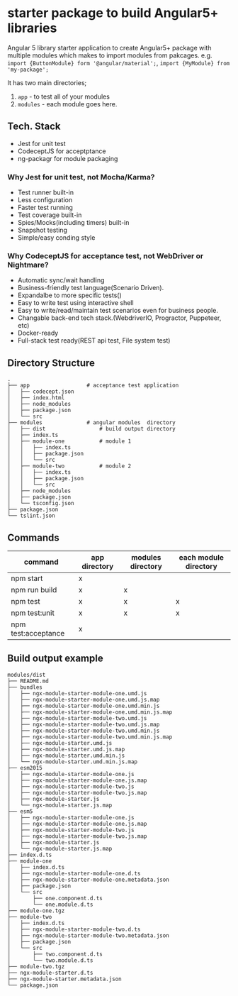 # starter package to build Angular5+ libraries

Angular 5 library starter application to create Angular5+ package with multiple modules which makes to import modules from pakcages. e.g. `import {ButtonModule} form '@angular/material';`, `import {MyModule} from 'my-package';` 

It has two main directories;
1. `app` - to test all of your modules
2. `modules` - each module goes here.

## Tech. Stack
- Jest for unit test
- CodeceptJS for acceptptance
- ng-packagr for module packaging

### Why Jest for unit test, not Mocha/Karma?
- Test runner built-in
- Less configuration
- Faster test running
- Test coverage built-in
- Spies/Mocks(including timers) built-in
- Snapshot testing
- Simple/easy conding style

### Why CodeceptJS for acceptance test, not WebDriver or Nightmare?
- Automatic sync/wait handling
- Business-friendly test language(Scenario Driven).
- Expandalbe to more specific tests()
- Easy to write test using interactive shell
- Easy to write/read/maintain test scenarios even for business people.
- Changable back-end tech stack.(WebdriverIO, Progractor, Puppeteer, etc)
- Docker-ready
- Full-stack test ready(REST api test, File system test)

## Directory Structure
```
.
├── app                  # acceptance test application
│   ├── codecept.json
│   ├── index.html
│   ├── node_modules
│   ├── package.json
│   └── src
├── modules              # angular modules  directory 
│   ├── dist                 # build output directory
│   ├── index.ts      
│   ├── module-one           # module 1
│   │   ├── index.ts
│   │   ├── package.json
│   │   └── src
│   ├── module-two           # module 2
│   │   ├── index.ts
│   │   ├── package.json
│   │   └── src
│   ├── node_modules
│   ├── package.json
│   └── tsconfig.json
├── package.json
└── tslint.json
```

##  Commands

command                    | app directory  | modules directory | each module directory
-------------------------- | -------------- | ----------------- | ---------------------
npm start                  | x              |                   | 
npm run build              | x              | x                 | 
npm test                   | x              | x                 | x
npm test:unit              | x              | x                 | x
npm test:acceptance        | x              |                   | 


## Build output example
```
modules/dist
├── README.md
├── bundles
│   ├── ngx-module-starter-module-one.umd.js
│   ├── ngx-module-starter-module-one.umd.js.map
│   ├── ngx-module-starter-module-one.umd.min.js
│   ├── ngx-module-starter-module-one.umd.min.js.map
│   ├── ngx-module-starter-module-two.umd.js
│   ├── ngx-module-starter-module-two.umd.js.map
│   ├── ngx-module-starter-module-two.umd.min.js
│   ├── ngx-module-starter-module-two.umd.min.js.map
│   ├── ngx-module-starter.umd.js
│   ├── ngx-module-starter.umd.js.map
│   ├── ngx-module-starter.umd.min.js
│   └── ngx-module-starter.umd.min.js.map
├── esm2015
│   ├── ngx-module-starter-module-one.js
│   ├── ngx-module-starter-module-one.js.map
│   ├── ngx-module-starter-module-two.js
│   ├── ngx-module-starter-module-two.js.map
│   ├── ngx-module-starter.js
│   └── ngx-module-starter.js.map
├── esm5
│   ├── ngx-module-starter-module-one.js
│   ├── ngx-module-starter-module-one.js.map
│   ├── ngx-module-starter-module-two.js
│   ├── ngx-module-starter-module-two.js.map
│   ├── ngx-module-starter.js
│   └── ngx-module-starter.js.map
├── index.d.ts
├── module-one
│   ├── index.d.ts
│   ├── ngx-module-starter-module-one.d.ts
│   ├── ngx-module-starter-module-one.metadata.json
│   ├── package.json
│   └── src
│       ├── one.component.d.ts
│       └── one.module.d.ts
├── module-one.tgz
├── module-two
│   ├── index.d.ts
│   ├── ngx-module-starter-module-two.d.ts
│   ├── ngx-module-starter-module-two.metadata.json
│   ├── package.json
│   └── src
│       ├── two.component.d.ts
│       └── two.module.d.ts
├── module-two.tgz
├── ngx-module-starter.d.ts
├── ngx-module-starter.metadata.json
└── package.json
```
